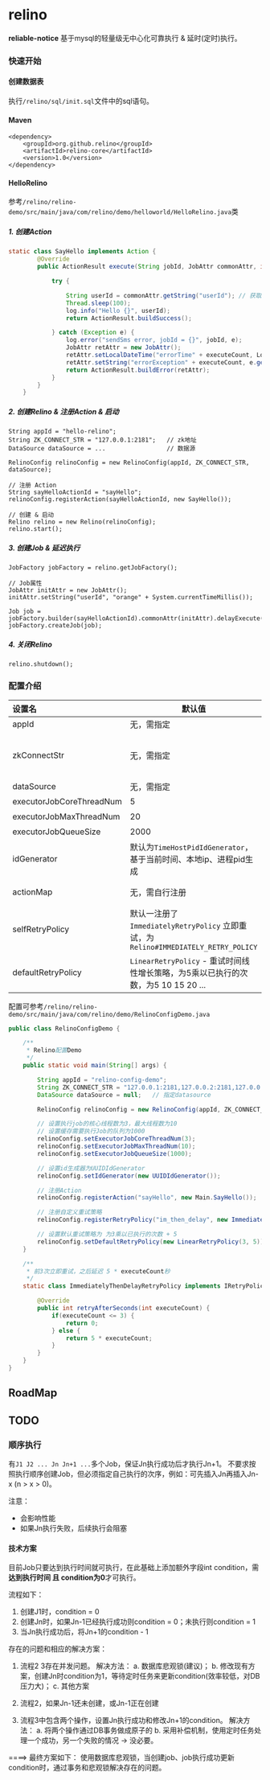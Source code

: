 # relino

**reliable-notice** 基于mysql的轻量级无中心化可靠执行 & 延时(定时)执行。

### 快速开始

#### 创建数据表

执行`/relino/sql/init.sql`文件中的sql语句。


#### Maven
```
<dependency>
    <groupId>org.github.relino</groupId>
    <artifactId>relino-core</artifactId>
    <version>1.0</version>
</dependency>
```
#### HelloRelino

参考`/relino/relino-demo/src/main/java/com/relino/demo/helloworld/HelloRelino.java`类

##### 1. 创建Action
```java
static class SayHello implements Action {
        @Override
        public ActionResult execute(String jobId, JobAttr commonAttr, int executeCount) {

            try {

                String userId = commonAttr.getString("userId"); // 获取Job属性
                Thread.sleep(100);
                log.info("Hello {}", userId);
                return ActionResult.buildSuccess();

            } catch (Exception e) {
                log.error("sendSms error, jobId = {}", jobId, e);
                JobAttr retAttr = new JobAttr();
                retAttr.setLocalDateTime("errorTime" + executeCount, LocalDateTime.now());
                retAttr.setString("errorException" + executeCount, e.getMessage());
                return ActionResult.buildError(retAttr);
            }
        }
    }
```

##### 2. 创建Relino & 注册Action & 启动
```
String appId = "hello-relino";
String ZK_CONNECT_STR = "127.0.0.1:2181";   // zk地址
DataSource dataSource = ...                 // 数据源 

RelinoConfig relinoConfig = new RelinoConfig(appId, ZK_CONNECT_STR, dataSource);

// 注册 Action
String sayHelloActionId = "sayHello";
relinoConfig.registerAction(sayHelloActionId, new SayHello());

// 创建 & 启动
Relino relino = new Relino(relinoConfig);
relino.start();
```

##### 3. 创建Job & 延迟执行
```
JobFactory jobFactory = relino.getJobFactory();

// Job属性
JobAttr initAttr = new JobAttr();
initAttr.setString("userId", "orange" + System.currentTimeMillis());

Job job = jobFactory.builder(sayHelloActionId).commonAttr(initAttr).delayExecute(10).build();
jobFactory.createJob(job);
```

##### 4. 关闭Relino
```
relino.shutdown();
```

### 配置介绍

| 设置名                   | 默认值                                                       | 说明                                                         |
| :----------------------- | ------------------------------------------------------------ | ------------------------------------------------------------ |
| appId                    | 无，需指定                                                   | 应用唯一id                                                   |
| zkConnectStr             | 无，需指定                                                   | 使用zookeeper作为注册中心，该属性为连接地址，如果为单机模式如`127.0.0.1:2181`；集群模式如`127.0.0.1:2181,127.0.0.2:2181,127.0.0.3:2181` |
| dataSource               | 无，需指定                                                   | DataSource 数据源                                            |
| executorJobCoreThreadNum | 5                                                            | 执行Job核心线程数                                            |
| executorJobMaxThreadNum  | 20                                                           | 执行Job最大线程数                                            |
| executorJobQueueSize     | 2000                                                         | 缓存将要执行Job的队列大小                                    |
| idGenerator              | 默认为`TimeHostPidIdGenerator`，基于当前时间、本地ip、进程pid生成 | `jobId`生成器，目前有`TimeHostPidIdGenerator`和`UUIDIdGenerator`两种，可实现`<<IdGenerator>>` 接口，通过`setIdGenerator()`来指定id生成器。 |
| actionMap                | 无，需自行注册                                               | 注册的`Action`，可以通过`registerAction(String actionId, Action action)`注册 |
| selfRetryPolicy          | 默认一注册了`ImmediatelyRetryPolicy` 立即重试，为`Relino#IMMEDIATELY_RETRY_POLICY` | 自定义重试策略，可通过`registerRetryPolicy(String retryPolicyId, IRetryPolicy retry)`注册自定义重试策略。 |
| defaultRetryPolicy       | `LinearRetryPolicy` - 重试时间线性增长策略，为5乘以已执行的次数，为5 10 15 20 ... | 默认的重试策略，为`Relino#DEFAULT_RETRY_POLICY`常量          |

配置可参考`/relino/relino-demo/src/main/java/com/relino/demo/RelinoConfigDemo.java`

```java
public class RelinoConfigDemo {

    /**
     * Relino配置Demo
     */
    public static void main(String[] args) {

        String appId = "relino-config-demo";
        String ZK_CONNECT_STR = "127.0.0.1:2181,127.0.0.2:2181,127.0.0.3:2181";     // 设置为集群模式
        DataSource dataSource = null;   // 指定datasource

        RelinoConfig relinoConfig = new RelinoConfig(appId, ZK_CONNECT_STR, dataSource);

        // 设置执行job的核心线程数为3，最大线程数为10
        // 设置缓存需要执行Job的队列为1000
        relinoConfig.setExecutorJobCoreThreadNum(3);
        relinoConfig.setExecutorJobMaxThreadNum(10);
        relinoConfig.setExecutorJobQueueSize(1000);

        // 设置id生成器为UUIDIdGenerator
        relinoConfig.setIdGenerator(new UUIDIdGenerator());

        // 注册Action
        relinoConfig.registerAction("sayHello", new Main.SayHello());

        // 注册自定义重试策略
        relinoConfig.registerRetryPolicy("im_then_delay", new ImmediatelyThenDelayRetryPolicy());

        // 设置默认重试策略为 为3乘以已执行的次数 + 5
        relinoConfig.setDefaultRetryPolicy(new LinearRetryPolicy(3, 5));
    }

    /**
     * 前3次立即重试，之后延迟 5 * executeCount秒
     */
    static class ImmediatelyThenDelayRetryPolicy implements IRetryPolicy {

        @Override
        public int retryAfterSeconds(int executeCount) {
            if(executeCount <= 3) {
                return 0;
            } else {
                return 5 * executeCount;
            }
        }
    }
}
```

## RoadMap

## TODO
### 顺序执行
有`J1 J2 ... Jn Jn+1 ...`多个Job，保证Jn执行成功后才执行Jn+1。
不要求按照执行顺序创建Job，但必须指定自己执行的次序，例如：可先插入Jn再插入Jn-x (n > x > 0)。

注意：
* 会影响性能
* 如果Jn执行失败，后续执行会阻塞

#### 技术方案
目前Job只要达到执行时间就可执行，在此基础上添加额外字段int condition，需**达到执行时间 且 condition为0**才可执行。

流程如下：
1. 创建J1时，condition = 0
2. 创建Jn时，如果Jn-1已经执行成功则condition = 0；未执行则condition = 1
3. 当Jn执行成功后，将Jn+1的condition - 1

存在的问题和相应的解决方案：
1. 流程2 3存在并发问题。
解决方法： 
a. 数据库悲观锁(建议)；
b. 修改现有方案，创建Jn时condition为1，等待定时任务来更新condition(效率较低，对DB压力大)；
c. 其他方案

2. 流程2，如果Jn-1还未创建，或Jn-1正在创建

3. 流程3中包含两个操作，设置Jn执行成功和修改Jn+1的condition。
解决方法：
a. 将两个操作通过DB事务做成原子的
b. 采用补偿机制，使用定时任务处理一个成功，另一个失败的情况 -> 没必要。

====> 最终方案如下：
使用数据库悲观锁，当创建job、job执行成功更新condition时，通过事务和悲观锁解决存在的问题。
